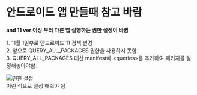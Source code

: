 <h1>안드로이드 앱 만들때 참고 바람</h1>

<strong>and 11 ver 이상 부터 다른 앱 실행하는 권한 설정이 바뀜</strong>
<p>1. 11월 1일부로 안드로이드 11 정책 변경
        <br>
        2. 앞으로 QUERY_ALL_PACKAGES 권한을 사용하지 못함.
        <br>
        3. QUERY_ALL_PACKAGES 대신 manifest에 &lt;queries&gt;를  추가하여 패키지를 설정해놓아야함.</p>
        
![권한 설정](https://user-images.githubusercontent.com/83574029/152647879-a2bf1d32-e7b5-4cf6-974f-d92ee7626def.PNG)
<br>
이런 식으로 설정 해줘야 됨
